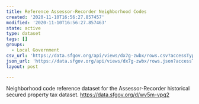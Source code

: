 ```yaml
---
title: Reference Assessor-Recorder Neighborhood Codes
created: '2020-11-10T16:56:27.857457'
modified: '2020-11-10T16:56:27.857463'
state: active
type: dataset
tags: []
groups:
  - Local Government
csv_url: 'https://data.sfgov.org/api/views/dx7g-zwbx/rows.csv?accessType=DOWNLOAD'
json_url: 'https://data.sfgov.org/api/views/dx7g-zwbx/rows.json?accessType=DOWNLOAD'
layout: post

---
```

Neighborhood code reference dataset for the Assessor-Recorder historical secured property tax dataset. https://data.sfgov.org/d/wv5m-vpq2

